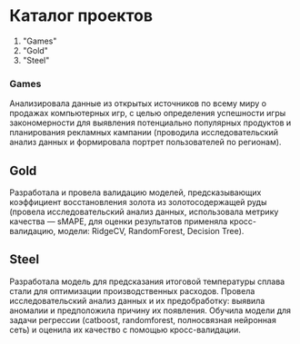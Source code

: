 # Каталог проектов 

1. "Games"
2. "Gold"
3. "Steel"

### Games
Анализировала данные из открытых источников по всему миру о продажах компьютерных игр, с целью определения успешности игры закономерности для выявления потенциально популярных продуктов и планирования рекламных кампании (проводила исследовательский анализ данных и формировала портрет пользователей по регионам).

## Gold
Разработала и провела валидацию моделей, предсказывающих коэффициент восстановления золота из золотосодержащей руды (провела исследовательский анализ данных, использовала метрику качества — sMAPE, для оценки результатов применяла кросс-валидацию, модели: RidgeCV, RandomForest, Decision Tree).

## Steel
Разработала модель для предсказания итоговой температуры сплава стали для оптимизации производственных расходов. Провела исследовательский анализ данных и их предобработку: выявила аномалии и предположила причину их появления. Обучила модели для задачи регрессии (catboost, randomforest, полносвязная нейронная сеть) и оценила их качество с помощью кросс-валидации.